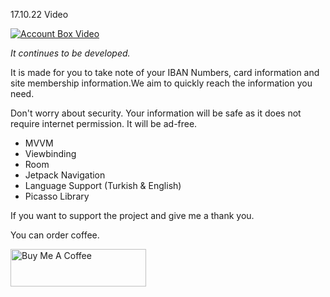 
17.10.22 Video



[![Account Box Video](https://i.hizliresim.com/59qutty.png)](https://www.youtube.com/watch?v=i4h6vbZ422M)

 

*It continues to be developed.*

It is made for you to take note of your IBAN Numbers, card information and site membership information.We aim to quickly reach the information you need.

Don't worry about security. Your information will be safe as it does not require internet permission. It will be ad-free.


- MVVM
- Viewbinding
- Room
- Jetpack Navigation
- Language Support (Turkish & English)
- Picasso Library



If you want to support the project and give me a thank you.

You can order coffee.

<a href="https://www.buymeacoffee.com/emretanerc" target="_blank"><img src="https://cdn.buymeacoffee.com/buttons/v2/default-yellow.png" alt="Buy Me A Coffee" style="height: 60px !important;width: 217px !important;" ></a>
